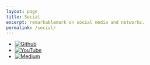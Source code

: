 ```yaml
---
layout: page
title: Social
excerpt: remarkablemark on social media and networks.
permalink: /social/
---
```


<style>
  #main img { height: 42px; }
  #main img:active, #main img:focus, #main img:hover { opacity: .7; }
</style>

- [![Github](https://github.githubassets.com/images/modules/logos_page/GitHub-Logo.png)](https://b.remarkabl.org/github)
- [![YouTube](https://www.youtube.com/yt/about/media/images/brand-resources/logos/YouTube-logo-full_color_light.svg)](https://b.remarkabl.org/youtube)
- [![Medium](https://miro.medium.com/max/484/1*uLuWzCXfq2rt1t_TkuLB8A.png)](https://b.remarkabl.org/medium)

